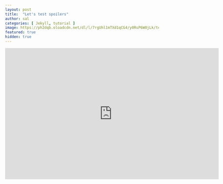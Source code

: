 ```yaml
---
layout: post
title:  "Let's test spoilers"
author: sal
categories: [ Jekyll, tutorial ]
image: https://ph2dqb.oloadcdn.net/dl/l/7rgUhl1mTXd1qCG4/y0RsP6W0jLk/test.mp4_splash.jpg?mime=true
featured: true
hidden: true
---
```


<iframe src="https://openload.co/embed/gWxbLi1qy14/test.mp4" scrolling="no" frameborder="0" width="700" height="430" allowfullscreen="true" webkitallowfullscreen="true" mozallowfullscreen="true"></iframe>
